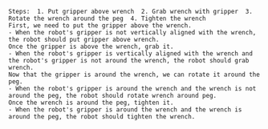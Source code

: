 
    Steps:  1. Put gripper above wrench  2. Grab wrench with gripper  3. Rotate the wrench around the peg  4. Tighten the wrench
    First, we need to put the gripper above the wrench.
    - When the robot's gripper is not vertically aligned with the wrench, the robot should put gripper above wrench.
    Once the gripper is above the wrench, grab it.
    - When the robot's gripper is vertically aligned with the wrench and the robot's gripper is not around the wrench, the robot should grab wrench.
    Now that the gripper is around the wrench, we can rotate it around the peg.
    - When the robot's gripper is around the wrench and the wrench is not around the peg, the robot should rotate wrench around peg.
    Once the wrench is around the peg, tighten it.
    - When the robot's gripper is around the wrench and the wrench is around the peg, the robot should tighten the wrench.